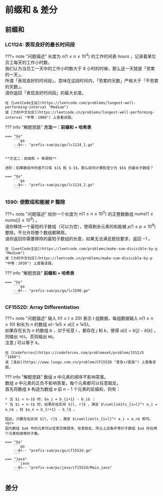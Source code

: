 # 前缀和 & 差分

## 前缀和

### LC1124: 表现良好的最长时间段

???+ note "问题描述"
    长度为 $n(1≤n≤10^4)$ 的工作时间表 $hours$ ，记录着某位员工每天的工作小时数。<br>
    我们认为当员工一天中的工作小时数大于 8 小时的时候，那么这一天就是「劳累的一天」。<br>
    所谓「表现良好的时间段」，意味在这段时间内，「劳累的天数」严格大于「不劳累的天数」。<br>
    请你返回「表现良好时间段」的最大长度。

    在 [LeetCode主站](https://leetcode.com/problems/longest-well-performing-interval "Medium")
    或 [力扣中文社区](https://leetcode.cn/problems/longest-well-performing-interval "中等：1908") 上查看该题。

??? info "解题思路"
    **方法一：前缀和 + 哈希表**

    === "Go"
        ```go
        --8<-- "prefix-sum/ps/go/lc1124_1.go"
        ```
    
    **方法二：前缀和 + 单调栈**

    进阶：如果数组中的值不只有 $1$ 和 $-1$，那么如何计算和至少为 $k$ 的最长子数组？

    === "Go"
        ```go
        --8<-- "prefix-sum/ps/go/lc1124_2.go"
        ```

### 1590: 使数组和能被 P 整除

???+ note "问题描述"
    给你一个长度为 $n(1≤n≤10^5)$ 的正整数数组 $nums(1≤nums[i]≤10^9)$ 。<br>
    请你移除一个最短的子数组（可以为空），使得剩余元素的和能被 $p(1≤p≤10^9)$ 整除。不允许将整个数组都移除。<br>
    请你返回你需要移除的最短子数组的长度，如果无法满足题目要求，返回 $-1$ 。

    在 [LeetCode主站](https://leetcode.com/problems/make-sum-divisible-by-p "Medium")
    或 [力扣中文社区](https://leetcode.cn/problems/make-sum-divisible-by-p "中等：2039") 上查看该题。

??? info "解题思路"
    **前缀和 + 哈希表**

    === "Go"
        ```go
        --8<-- "prefix-sum/ps/go/lc1590.go"
        ```

### CF1552D: Array Differentiation

???+ note "问题描述"
    输入 $t(1≤t≤20)$ 表示 $t$ 组数据，每组数据输入 $n(1≤n≤10)$ 和长为 $n$ 的数组 $a(-1e5≤a[i]≤1e5)$。<br>
    如果存在长为 $n$ 的数组 $b$ ，对于任意 $i$ ，都存在 $j$ 和 $k$，使得 $a[i]=b[j]-b[k]$ ，则输出 `YES`，否则输出 `NO`。<br>
    注意 $j$ 可以等于 $k$。

    在 [Codeforces](https://codeforces.com/problemset/problem/1552/D "1800")
    或 [洛谷](https://www.luogu.com.cn/problem/CF1552D "普及+/提高") 上查看该题。

??? info "解题思路"
    数组 $a$ 中元素的顺序不影响答案。<br>
    数组 $a$ 中元素的正负不影响答案，每个元素都可以任意取反。<br>
    首先将数组 $b$ 构造为数组 $a$ 前 $n-1$ 个元素的前缀和，则有：
    
    * 当 $i < n-1$ 时，$a_i = b_{i+1} - b_i$ ；
    * 当 $i = n-1$ 时，如果存在区间 $[l, r]$ ，满足 $\sum\limits_{i=l}^r a_i = a_n$ ，则 $a_n = b_{r+1} - b_l$ 。
    
    因此，只要存在区间 $[l, r]$ ，满足 $\sum\limits_{i=l}^r a_i = a_n$ 即可。<br>
    因为数组 $a$ 中的元素可以任意交换顺序、任意取反，所以上述条件等价于数组 $a$ 存在两个元素和相等的子集。

    === "Go"
        ```go
        --8<-- "prefix-sum/ps/go/cf1552d.go"
        ```
    === "Java"
        ```java
        --8<-- "prefix-sum/ps/java/cf1552d/Main.java"
        ```

## 差分
